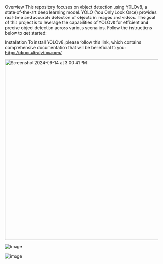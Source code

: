 Overview
This repository focuses on object detection using YOLOv8, a state-of-the-art deep learning model. YOLO (You Only Look Once) provides real-time and accurate detection of objects in images and videos. The goal of this project is to leverage the capabilities of YOLOv8 for efficient and precise object detection across various scenarios. Follow the instructions below to get started:

Installation
To install YOLOv8, please follow this link, which contains comprehensive documentation that will be beneficial to you: https://docs.ultralytics.com/

<img width="594" alt="Screenshot 2024-06-14 at 3 00 41 PM" src="https://github.com/divxyansh/YOLOv8-Object-Tracking/assets/121718195/6aaae8bc-bde1-4546-8f40-73f0bf7bd500">

![image](https://github.com/divxyansh/YOLOv8-Object-Tracking/assets/121718195/4652610e-c56d-4aab-a93a-5c439d317bb8)

![image](https://github.com/divxyansh/YOLOv8-Object-Tracking/assets/121718195/07389c1e-97c3-4775-bc6a-7636cb4c6587)

